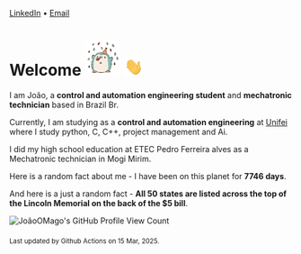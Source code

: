 [LinkedIn](https://www.linkedin.com/in/joão-pedro-gozzoli-b95641301/) &bull;
[Email](joaopedrogozzoli@gmail.com)

# Welcome <img src="happy.gif" height="64px" /> <img src="wave.gif" height="32px" />

I am João, a  **control and automation engineering student** and **mechatronic technician** based in Brazil Br.

Currently, I am studying as a **control and automation engineering** at [Unifei](https://unifei.edu.br) where I study python, C, C++, project management and Ai.

I did my high school education at ETEC Pedro Ferreira alves as a Mechatronic technician in Mogi Mirim.

Here is a random fact about me - I have been on this planet for **7746 days**.

And here is a just a random fact -  **All 50 states are listed across the top of the Lincoln Memorial on the back of the $5 bill**.

![JoãoOMago's GitHub Profile View Count](https://komarev.com/ghpvc/?username=JoaoOMago)

<sub>Last updated by Github Actions on 15 Mar, 2025.</sub>
